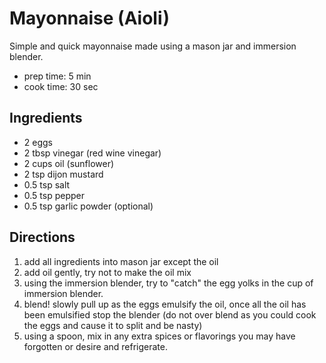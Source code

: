 # Mayonnaise (Aioli)

Simple and quick mayonnaise made using a mason jar and immersion blender.

- prep time: 5 min
- cook time: 30 sec

## Ingredients

- 2 eggs
- 2 tbsp vinegar  (red wine vinegar)
- 2 cups oil (sunflower)
- 2 tsp dijon mustard
- 0.5 tsp salt
- 0.5 tsp pepper
- 0.5 tsp garlic powder (optional)

## Directions

1. add all ingredients into mason jar except the oil
2. add oil gently, try not to make the oil mix
3. using the immersion blender, try to "catch" the egg yolks in the cup of immersion blender.
4. blend! slowly pull up as the eggs emulsify the oil, once all the oil has been emulsified stop the blender (do not over blend as you could cook the eggs and cause it to split and be nasty)
5. using a spoon, mix in any extra spices or flavorings you may have forgotten or desire and refrigerate.
   

